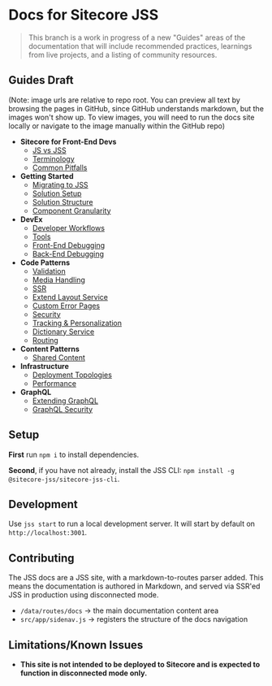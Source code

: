 # Docs for Sitecore JSS

> This branch is a work in progress of a new "Guides" areas of the documentation that will include recommended practices, learnings from live projects, and a listing of community resources.

## Guides Draft
(Note: image urls are relative to repo root. You can preview all text by browsing the pages in GitHub, since GitHub understands markdown, but the images won't show up. To view images, you will need to run the docs site locally or navigate to the image manually within the GitHub repo)

* **Sitecore for Front-End Devs**	
	* [JS vs JSS](https://github.com/Sitecore/jss/tree/guides/docs/data/routes/guides/sitecore-for-feds/js-vs-jss/en.md) 
	* [Terminology](https://github.com/Sitecore/jss/tree/guides/docs/data/routes/guides/sitecore-for-feds/terminology/en.md) 
	* [Common Pitfalls](https://github.com/Sitecore/jss/tree/guides/docs/data/routes/guides/sitecore-for-feds/common-pitfalls/en.md) 
* **Getting Started**	
	* [Migrating to JSS](https://github.com/Sitecore/jss/tree/guides/docs/data/routes/guides/getting-started/migrating/en.md) 
	* [Solution Setup](https://github.com/Sitecore/jss/tree/guides/docs/data/routes/guides/getting-started/solution-setup/en.md) 
	* [Solution Structure](https://github.com/Sitecore/jss/tree/guides/docs/data/routes/guides/getting-started/solution-structure/en.md) 
	* [Component Granularity](https://github.com/Sitecore/jss/tree/guides/docs/data/routes/guides/getting-started/component-granularity/en.md) 
* **DevEx**	
	* [Developer Workflows](https://github.com/Sitecore/jss/tree/guides/docs/data/routes/guides/devex/developer-workflows/en.md) 
	* [Tools](https://github.com/Sitecore/jss/tree/guides/docs/data/routes/guides/devex/tools/en.md) 
	* [Front-End Debugging](https://github.com/Sitecore/jss/tree/guides/docs/data/routes/guides/devex/front-end-debugging/en.md) 
	* [Back-End Debugging](https://github.com/Sitecore/jss/tree/guides/docs/data/routes/guides/devex/back-end-debugging/en.md) 
* **Code Patterns**	
	* [Validation](https://github.com/Sitecore/jss/tree/guides/docs/data/routes/guides/code-patterns/validation/en.md) 
	* [Media Handling](https://github.com/Sitecore/jss/tree/guides/docs/data/routes/guides/code-patterns/media-handling/en.md) 
	* [SSR](https://github.com/Sitecore/jss/tree/guides/docs/data/routes/guides/code-patterns/ssr/en.md) 
	* [Extend Layout Service](https://github.com/Sitecore/jss/tree/guides/docs/data/routes/guides/code-patterns/extend-layout-service/en.md) 
	* [Custom Error Pages](https://github.com/Sitecore/jss/tree/guides/docs/data/routes/guides/code-patterns/custom-error-pages/en.md) 
	* [Security](https://github.com/Sitecore/jss/tree/guides/docs/data/routes/guides/code-patterns/security/en.md) 
	* [Tracking & Personalization](https://github.com/Sitecore/jss/tree/guides/docs/data/routes/guides/code-patterns/tracking-and-personalization/en.md) 
	* [Dictionary Service](https://github.com/Sitecore/jss/tree/guides/docs/data/routes/guides/code-patterns/dictionary-service/en.md) 
	* [Routing](https://github.com/Sitecore/jss/tree/guides/docs/data/routes/guides/code-patterns/routing/en.md) 
* **Content Patterns**
	* [Shared Content](https://github.com/Sitecore/jss/tree/guides/docs/data/routes/guides/content-patterns/shared-content/en.md) 
* **Infrastructure**
	* [Deployment Topologies](https://github.com/Sitecore/jss/tree/guides/docs/data/routes/guides/infrastructure/deployment-topologies/en.md) 
	* [Performance](https://github.com/Sitecore/jss/tree/guides/docs/data/routes/guides/infrastructure/performance/en.md) 
* **GraphQL**
	* [Extending GraphQL](https://github.com/Sitecore/jss/tree/guides/docs/data/routes/guides/graphql/extending-graphql/en.md) 
	* [GraphQL Security](https://github.com/Sitecore/jss/tree/guides/docs/data/routes/guides/graphql/graphql-security/en.md)

## Setup

**First** run `npm i` to install dependencies.

**Second**, if you have not already, install the JSS CLI: `npm install -g @sitecore-jss/sitecore-jss-cli`.

## Development

Use `jss start` to run a local development server. It will start by default on `http://localhost:3001`.

## Contributing

The JSS docs are a JSS site, with a markdown-to-routes parser added. This means the documentation is authored in Markdown, and served via SSR'ed JSS in production using disconnected mode.

* `/data/routes/docs` -> the main documentation content area
* `src/app/sidenav.js` -> registers the structure of the docs navigation

## Limitations/Known Issues

* **This site is not intended to be deployed to Sitecore and is expected to function in disconnected mode only.**
